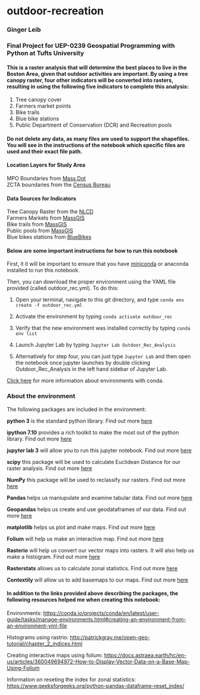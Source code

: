 # outdoor-recreation  
### Ginger Leib
### Final Project for UEP-0239 Geospatial Programming with Python at Tufts University  

#### This is a raster analysis that will determine the best places to live in the Boston Area, given that outdoor activities are important. By using a tree canopy raster, four other indicators will be converted into rasters, resulting in using the following five indicators to complete this analysis:  

1. Tree canopy cover   
2. Farmers market points  
3. Bike trails  
4. Blue bike stations  
5. Public Department of Conservation (DCR) and Recreation pools  

#### Do not delete any data, as many files are used to support the shapefiles. You will see in the instructions of the notebook which specific files are used and their exact file path. 

#### Location Layers for Study Area  
MPO Boundaries from [Mass Dot](https://geo-massdot.opendata.arcgis.com/datasets/mpo-boundaries?geometry=-75.888%2C41.541%2C-67.544%2C42.964)  
ZCTA boundaries from the [Census Bureau](https://www.census.gov/cgi-bin/geo/shapefiles/)  

#### Data Sources for Indicators  
Tree Canopy Raster from the [NLCD](https://www.mrlc.gov/data/nlcd-2016-usfs-tree-canopy-cover-conus)    
Farmers Markets from [MassGIS](https://www.mass.gov/orgs/massgis-bureau-of-geographic-information)  
Bike trails from [MassGIS](https://www.mass.gov/orgs/massgis-bureau-of-geographic-information)  
Public pools from [MassGIS](https://www.mass.gov/orgs/massgis-bureau-of-geographic-information)  
Blue bikes stations from [BlueBikes](https://www.bluebikes.com/system-data)  

#### Below are some important instructions for how to run this notebook  

First, it it will be important to ensure that you have [miniconda](https://docs.conda.io/en/latest/miniconda.html) or anaconda installed to run this notebook.     

Then, you can download the proper environment using the YAML file provided (called outdoor_rec.yml). To do this:  

1. Open your terminal, navigate to this git directory, and type ```conda env create -f outdoor_rec.yml```  

2. Activate the environment by typing ```conda activate outdoor_rec```  

3. Verify that the new environment was installed correctly by typing ```conda env list```  

4. Launch Jupyter Lab by typing ```Jupyter Lab Outdoor_Rec_Analysis```  

5. Alternatively for step four, you can just type ```Jupyter Lab``` and then open the notebook once jupyter launches by double clicking Outdoor_Rec_Analysis in the left hand sidebar of Jupyter Lab. 

[Click here](https://conda.io/projects/conda/en/latest/user-guide/tasks/manage-environments.html#creating-an-environment-from-an-environment-yml-file) for more information about environments with conda.   

### About the environment  

The following packages are included in the environment:

**python 3** is the standard python library. Find out more [here](https://www.python.org/)  

**ipython 7.10** provides a rich toolkit to make the most out of the python library. Find out more [here](https://ipython.org/)  

**jupyter lab 3** will allow you to run this jupyter notebook. Find out more [here](https://jupyter.org/)  

**scipy** this package will be used to calculate Euclidean Distance for our raster analysis. Find out more [here](https://www.scipy.org/)  

**NumPy** this package will be used to reclassify our rasters. Find out more [here](https://numpy.org/)  

**Pandas** helps us maniupulate and examine tabular data. Find out more [here](https://pandas.pydata.org/)  

**Geopandas** helps us create and use geodataframes of our data. Find out more [here](https://geopandas.org/)  

**matplotlib** helps us plot and make maps. Find out more [here](https://matplotlib.org/)  

**Folium** will help us make an interactive map. Find out more [here](https://python-visualization.github.io/folium/)  

**Rasterio** will help us convert our vector maps into rasters. It will also help us make a histogram. Find out more [here](https://rasterio.readthedocs.io/en/latest/)  

**Rasterstats** allows us to calculate zonal statistics. Find out more [here](https://pythonhosted.org/rasterstats/)  

**Contextily** will allow us to add basemaps to our maps. Find out more [here](https://contextily.readthedocs.io/en/latest/)  



#### In addition to the links provided above describing the packages, the following resources helped me when creating this notebook:  

Environments: https://conda.io/projects/conda/en/latest/user-guide/tasks/manage-environments.html#creating-an-environment-from-an-environment-yml-file  

Histograms using rastrio: http://patrickgray.me/open-geo-tutorial/chapter_2_indices.html  

Creating interactive maps using folium: https://docs.astraea.earth/hc/en-us/articles/360049694972-How-to-Display-Vector-Data-on-a-Base-Map-Using-Folium  

Information on reseting the index for zonal statistics: https://www.geeksforgeeks.org/python-pandas-dataframe-reset_index/  